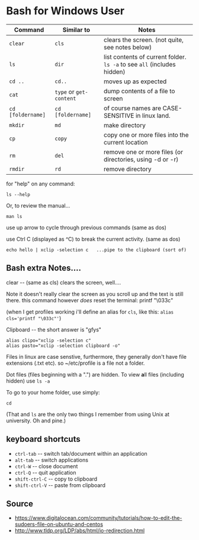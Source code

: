 # Bash for Windows User

|Command|Similar to|Notes|
|-------|----------|-----|
|`clear` |`cls`| clears the screen. (not quite, see notes below)|
|`ls`    |`dir`| list contents of current folder. `ls -a` to see `all` (includes hidden)|
|`cd ..` |`cd..`|moves up as expected|
|`cat`   |`type` or `get-content`| dump contents of a file to screen|
|`cd [foldername]`|`cd [foldername]`| of course names are CASE-SENSITIVE in linux land.|
|`mkdir` |`md`| make directory|
|`cp` |`copy`| copy one or more files into the current location|
|`rm` |`del`| remove one or more files (or directories, using -d or -r)|
|`rmdir` |`rd`|remove directory|

    
for "help" on any command:

    ls --help

Or, to review the manual...

    man ls
    
use up arrow to cycle through previous commands (same as dos)

use Ctrl C (displayed as ^C) to break the current activity.  (same as dos)

    echo hello | xclip -selection c   ...pipe to the clipboard (sort of)
    
    
## Bash extra Notes....

clear -- (same as cls) clears the screen, well....

Note it doesn't really clear the screen as you scroll up and the text is still there.
this command however *does* reset the terminal: printf "\033c"

(when I get profiles working i'll define an alias for `cls`, like this: `alias cls='printf "\033c"'`)
    
Clipboard -- the short answer is "gfys"
    
    alias clipo="xclip -selection c" 
    alias pasto="xclip -selection clipboard -o"

    
    
Files in linux are case senstive, furthermore, they generally don't have file extensions (.txt etc). so ~/etc/profile is a file not a folder.

Dot files (files beginning with a ".") are hidden. To view **a**ll files (including hidden) use `ls -a`

To go to your home folder, use simply:

    cd 

(That and `ls` are the only two things I remember from using Unix at university. Oh and pine.)
    
## keyboard shortcuts

 * `ctrl-tab`  -- switch tab/document within an application
 * `alt-tab` -- switch applications
 * `ctrl-W` -- close document
 * `ctrl-Q` -- quit application
 * `shift-ctrl-C` -- copy to clipboard
 * `shift-ctrl-V` -- paste from clipboard
   

## Source

 * <https://www.digitalocean.com/community/tutorials/how-to-edit-the-sudoers-file-on-ubuntu-and-centos>
 * <http://www.tldp.org/LDP/abs/html/io-redirection.html>